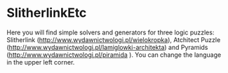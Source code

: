 # SlitherlinkEtc
Here you will find simple solvers and generators for three logic puzzles: 
Slitherlink (http://www.wydawnictwologi.pl/wielokropka), 
Atchitect Puzzle (http://www.wydawnictwologi.pl/lamiglowki-architekta) 
and Pyramids (http://www.wydawnictwologi.pl/piramida ). 
You can change the language in the upper left corner.
